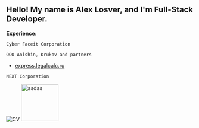## Hello! My name is Alex Losver, and I'm Full-Stack Developer.

**Experience:**
    
```Cyber Faceit Corporation```

```ООО Anishin, Krukov and partners```

- [express.legalcalc.ru](https://express.legalcalc.ru/)


```NEXT Corporation```

![CV](Frame32.png)
<img height="100px" width="100px" src="https://github.com/AlexLovser/alexlovser/blob/main/Frame32.png" alt="asdas"/>
